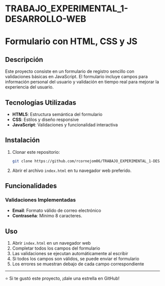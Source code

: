 # TRABAJO_EXPERIMENTAL_1-DESARROLLO-WEB
# Formulario con HTML, CSS y JS

## Descripción
Este proyecto consiste en un formulario de registro sencillo con validaciones básicas en JavaScript. El formulario incluye campos para información personal del usuario y validación en tiempo real para mejorar la experiencia del usuario.


## Tecnologías Utilizadas
- **HTML5**: Estructura semántica del formulario
- **CSS**: Estilos y diseño responsive
- **JavaScript**: Validaciones y funcionalidad interactiva

## Instalación
1. Clonar este repositorio:
   ```bash
   git clone https://github.com/rcornejom06/TRABAJO_EXPERIMENTAL_1-DESARROLLO-WEB.git
   ```
2. Abrir el archivo `index.html` en tu navegador web preferido.


## Funcionalidades
### Validaciones Implementadas
- **Email**: Formato válido de correo electrónico
- **Contraseña**: Mínimo 8 caracteres.

## Uso
1. Abrir `index.html` en un navegador web
2. Completar todos los campos del formulario
3. Las validaciones se ejecutan automáticamente al escribir
4. Si todos los campos son válidos, se puede enviar el formulario
5. Los errores se muestran debajo de cada campo correspondiente

---
⭐ Si te gustó este proyecto, ¡dale una estrella en GitHub!
